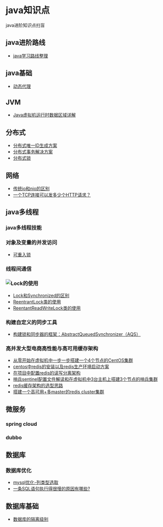# java知识点
java进阶知识点扫盲
## java进阶路线
- [java学习路线整理](/src/main/docs/java进阶路线.md)  
## java基础
- [动态代理](/src/main/docs/javaBase/动态代理.md)
## JVM
- [Java虚拟机运行时数据区域详解](/src/main/docs/jvm/Java虚拟机运行时数据区域详解.md)
## 分布式
- [分布式唯一ID生成方案]()
- [分布式事务解决方案](/src/main/docs/distributed/分布式事务解决方案.md)
- [分布式锁](/src/main/docs/distributed/分布式锁.md)

## 网络
- [传统io和nio的区别](/src/main/docs/networkProgramming/传统io和nio的区别.md)
- [一个TCP连接可以发多少个HTTP请求？](/src/main/docs/networkProgramming/一个TCP连接可以发多少个HTTP请求？.md)

## java多线程
### java多线程技能
### 对象及变量的并发访问
- [可重入锁]()
### 线程间通信
### ![Lock的使用]()
- [Lock和Synchronized的区别](/src/main/docs/simultaneous/Lock和synchronized的区别.md)
- [ReentrantLock类的使用]() 
- [ReentantReadWriteLock类的使用]()
### 构建自定义的同步工具
- [构建锁和同步器的框架：AbstractQueuedSynchronizer（AQS）](/src/main/docs/simultaneous/构建锁和同步器的框架：AbstractQueuedSynchronizer（AQS）.md)
### 高并发大型电商高性能与高可用缓存架构
- [从零开始在虚拟机中一步一步搭建一个4个节点的CentOS集群](/src/main/docs/simultaneous/cache/从零开始在虚拟机中一步一步搭建一个4个节点的CentOS集群.md)
- [centos中redis的安装以及redis生产环境启动方案](/src/main/docs/simultaneous/cache/centos中redis的安装以及redis生产环境启动方案.md)
- [在项目中配置redis的读写分离架构](/src/main/docs/simultaneous/cache/在项目中部署redis的读写分离架构.md)
- [哨兵sentinel配置文件解读和在虚拟机中3台主机上搭建3个节点的哨兵集群](/src/main/docs/simultaneous/cache/哨兵sentinel配置文件解读和在虚拟机中3台主机上搭建3个节点的哨兵集群.md)
- [redis缓存架构的选型思路](/src/main/docs/simultaneous/cache/redis缓存架构的选型思路.md)
- [搭建一个高可用+多master的redis cluster集群](/src/main/docs/simultaneous/cache/搭建一个高可用+多master的redisluster集群.md)
## 微服务
### spring cloud
### dubbo
## 数据库
### 数据库优化
- [mysql优化-列类型选取](/src/main/docs/dataBase/mysql优化-列类型选取.md)
- [一条SQL语句执行得很慢的原因有哪些?](/src/main/docs/dataBase/一条SQL语句执行得很慢的原因有哪些.md)
## 数据库基础
- [数据库的隔离级别](/src/main/docs/dataBase/mysql隔离级别.md)
